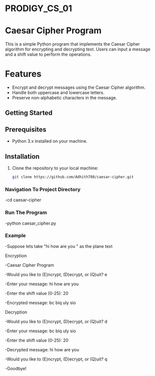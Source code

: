 # PRODIGY_CS_01 
# Caesar Cipher Program

This is a simple Python program that implements the Caesar Cipher algorithm for encrypting and decrypting text. Users can input a message and a shift value to perform the operations.

# Features

- Encrypt and decrypt messages using the Caesar Cipher algorithm.
- Handle both uppercase and lowercase letters.
- Preserve non-alphabetic characters in the message.

## Getting Started

## Prerequisites

- Python 3.x installed on your machine.

## Installation

1. Clone the repository to your local machine:

   ```bash
   git clone https://github.com/Adhith708/caesar-cipher.git

### Navigation To Project Directory

-cd caesar-cipher

### Run The Program

-python caesar_cipher.py

### Example

-Suppose lets take "hi how are you " as the plane text  

Encryption

-Caesar Cipher Program

-Would you like to (E)ncrypt, (D)ecrypt, or (Q)uit? e

-Enter your message: hi how are you

-Enter the shift value (0-25): 20

-Encrypted message: bc biq uly sio

Decryption

-Would you like to (E)ncrypt, (D)ecrypt, or (Q)uit? d

-Enter your message: bc biq uly sio

-Enter the shift value (0-25): 20

-Decrypted message: hi how are you

-Would you like to (E)ncrypt, (D)ecrypt, or (Q)uit? q

-Goodbye!
